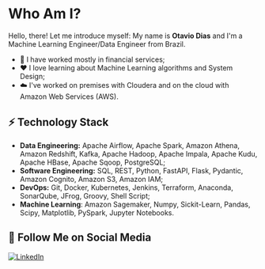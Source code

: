 # Who Am I?

Hello, there! Let me introduce myself: My name is **Otavio Dias** and I'm a Machine Learning Engineer/Data Engineer from Brazil.

* 🔭 I have worked mostly in financial services;
* ❤️ I love learning about Machine Learning algorithms and System Design;
* ☁️ I've worked on premises with Cloudera and on the cloud with Amazon Web Services (AWS).

## ⚡ Technology Stack
* **Data Engineering:** Apache Airflow, Apache Spark, Amazon Athena, Amazon Redshift, Kafka, Apache Hadoop, Apache Impala, Apache Kudu, Apache HBase, Apache Sqoop, PostgreSQL;
* **Software Engineering:** SQL, REST, Python, FastAPI, Flask, Pydantic, Amazon Cognito, Amazon S3, Amazon IAM;
* **DevOps:** Git, Docker, Kubernetes, Jenkins, Terraform, Anaconda, SonarQube, JFrog, Groovy, Shell Script;
* **Machine Learning**: Amazon Sagemaker, Numpy, Sickit-Learn, Pandas, Scipy, Matplotlib, PySpark, Jupyter Notebooks.

## 🔗 Follow Me on Social Media
[![LinkedIn](https://img.shields.io/badge/linkedin-%230077B5.svg?style=for-the-badge&logo=linkedin&logoColor=white)](https://linkedin.com/in/otavio-alves-dias)
